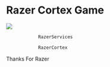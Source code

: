 # Razer Cortex Game

<img src="https://raw.githubusercontent.com/ArtStarOS/android_vendor_Razer/Q/cortex.png">

```bash
            RazerServices
```
```bash
            RazerCortex
```

Thanks For Razer 